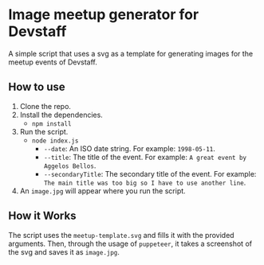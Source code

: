# Image meetup generator for Devstaff
A simple script that uses a svg as a template for generating images for the meetup events of Devstaff.

## How to use
1. Clone the repo.
2. Install the dependencies.
   - `npm install`
3. Run the script.
   - `node index.js`
     - `--date`: An ISO date string. For example: `1998-05-11`.
     - `--title`: The title of the event. For example: `A great event by Aggelos Bellos`.
     - `--secondaryTitle`: The secondary title of the event. For example: `The main title was too big so I have to use another line`.
4. An `image.jpg` will appear where you run the script.

## How it Works
The script uses the `meetup-template.svg` and fills it with the provided arguments.
Then, through the usage of `puppeteer`, it takes a screenshot of the svg and saves it as `image.jpg`.